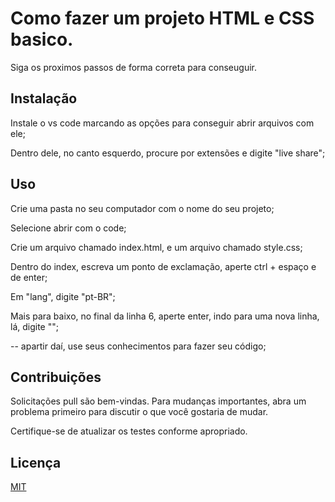 # Como fazer um projeto HTML e CSS basico.
 

Siga os proximos passos de forma correta para conseuguir.
 
## Instalação
 
Instale o vs code marcando as opções para conseguir abrir arquivos com ele;
 
Dentro dele, no canto esquerdo, procure por extensões e digite "live share";
 
## Uso
 
Crie uma pasta no seu computador com o nome do seu projeto;
 
Selecione abrir com o code;
 
Crie um arquivo chamado index.html, e um arquivo chamado style.css;
 
Dentro do index, escreva um ponto de exclamação, aperte ctrl + espaço e de enter;
 
Em "lang", digite "pt-BR";
 
Mais para baixo, no final da linha 6, aperte enter, indo para uma nova linha, lá, digite "<link rel="stylesheet" href="style.css">";
 
-- apartir daí, use seus conhecimentos para fazer seu código;
 
## Contribuições
 
Solicitações pull são bem-vindas. Para mudanças importantes, abra um problema primeiro
para discutir o que você gostaria de mudar.
 
Certifique-se de atualizar os testes conforme apropriado.
 
## Licença
 
[MIT](https://choosealicense.com/licenses/mit/)
